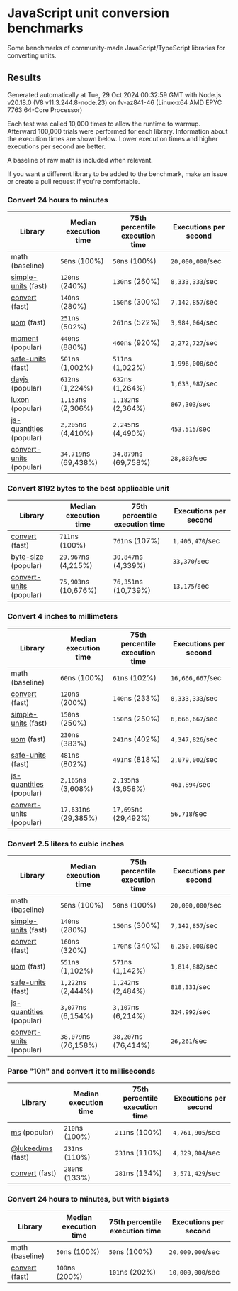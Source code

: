 # JavaScript unit conversion benchmarks

Some benchmarks of community-made JavaScript/TypeScript libraries for converting units.

## Results

<!-- beginblock(results) -->

Generated automatically at Tue, 29 Oct 2024 00:32:59 GMT with Node.js v20.18.0 (V8 v11.3.244.8-node.23) on fv-az841-46 (Linux-x64 AMD EPYC 7763 64-Core Processor)

Each test was called 10,000 times to allow the runtime to warmup.
Afterward 100,000 trials were performed for each library.
Information about the execution times are shown below.
Lower execution times and higher executions per second are better.

A baseline of raw math is included when relevant.

If you want a different library to be added to the benchmark, make an issue or create a pull request if you're comfortable.

### Convert 24 hours to minutes

| Library                                                            | Median execution time | 75th percentile execution time | Executions per second |
| ------------------------------------------------------------------ | --------------------- | ------------------------------ | --------------------- |
| math (baseline)                                                    | `50`ns (100%)         | `50`ns (100%)                  | `20,000,000`/sec      |
| [simple-units](https://npmjs.com/package/simple-units) (fast)      | `120`ns (240%)        | `130`ns (260%)                 | `8,333,333`/sec       |
| [convert](https://npmjs.com/package/convert) (fast)                | `140`ns (280%)        | `150`ns (300%)                 | `7,142,857`/sec       |
| [uom](https://npmjs.com/package/uom) (fast)                        | `251`ns (502%)        | `261`ns (522%)                 | `3,984,064`/sec       |
| [moment](https://npmjs.com/package/moment) (popular)               | `440`ns (880%)        | `460`ns (920%)                 | `2,272,727`/sec       |
| [safe-units](https://npmjs.com/package/safe-units) (fast)          | `501`ns (1,002%)      | `511`ns (1,022%)               | `1,996,008`/sec       |
| [dayjs](https://npmjs.com/package/dayjs) (popular)                 | `612`ns (1,224%)      | `632`ns (1,264%)               | `1,633,987`/sec       |
| [luxon](https://npmjs.com/package/luxon) (popular)                 | `1,153`ns (2,306%)    | `1,182`ns (2,364%)             | `867,303`/sec         |
| [js-quantities](https://npmjs.com/package/js-quantities) (popular) | `2,205`ns (4,410%)    | `2,245`ns (4,490%)             | `453,515`/sec         |
| [convert-units](https://npmjs.com/package/convert-units) (popular) | `34,719`ns (69,438%)  | `34,879`ns (69,758%)           | `28,803`/sec          |

### Convert 8192 bytes to the best applicable unit

| Library                                                            | Median execution time | 75th percentile execution time | Executions per second |
| ------------------------------------------------------------------ | --------------------- | ------------------------------ | --------------------- |
| [convert](https://npmjs.com/package/convert) (fast)                | `711`ns (100%)        | `761`ns (107%)                 | `1,406,470`/sec       |
| [byte-size](https://npmjs.com/package/byte-size) (popular)         | `29,967`ns (4,215%)   | `30,847`ns (4,339%)            | `33,370`/sec          |
| [convert-units](https://npmjs.com/package/convert-units) (popular) | `75,903`ns (10,676%)  | `76,351`ns (10,739%)           | `13,175`/sec          |

### Convert 4 inches to millimeters

| Library                                                            | Median execution time | 75th percentile execution time | Executions per second |
| ------------------------------------------------------------------ | --------------------- | ------------------------------ | --------------------- |
| math (baseline)                                                    | `60`ns (100%)         | `61`ns (102%)                  | `16,666,667`/sec      |
| [convert](https://npmjs.com/package/convert) (fast)                | `120`ns (200%)        | `140`ns (233%)                 | `8,333,333`/sec       |
| [simple-units](https://npmjs.com/package/simple-units) (fast)      | `150`ns (250%)        | `150`ns (250%)                 | `6,666,667`/sec       |
| [uom](https://npmjs.com/package/uom) (fast)                        | `230`ns (383%)        | `241`ns (402%)                 | `4,347,826`/sec       |
| [safe-units](https://npmjs.com/package/safe-units) (fast)          | `481`ns (802%)        | `491`ns (818%)                 | `2,079,002`/sec       |
| [js-quantities](https://npmjs.com/package/js-quantities) (popular) | `2,165`ns (3,608%)    | `2,195`ns (3,658%)             | `461,894`/sec         |
| [convert-units](https://npmjs.com/package/convert-units) (popular) | `17,631`ns (29,385%)  | `17,695`ns (29,492%)           | `56,718`/sec          |

### Convert 2.5 liters to cubic inches

| Library                                                            | Median execution time | 75th percentile execution time | Executions per second |
| ------------------------------------------------------------------ | --------------------- | ------------------------------ | --------------------- |
| math (baseline)                                                    | `50`ns (100%)         | `50`ns (100%)                  | `20,000,000`/sec      |
| [simple-units](https://npmjs.com/package/simple-units) (fast)      | `140`ns (280%)        | `150`ns (300%)                 | `7,142,857`/sec       |
| [convert](https://npmjs.com/package/convert) (fast)                | `160`ns (320%)        | `170`ns (340%)                 | `6,250,000`/sec       |
| [uom](https://npmjs.com/package/uom) (fast)                        | `551`ns (1,102%)      | `571`ns (1,142%)               | `1,814,882`/sec       |
| [safe-units](https://npmjs.com/package/safe-units) (fast)          | `1,222`ns (2,444%)    | `1,242`ns (2,484%)             | `818,331`/sec         |
| [js-quantities](https://npmjs.com/package/js-quantities) (popular) | `3,077`ns (6,154%)    | `3,107`ns (6,214%)             | `324,992`/sec         |
| [convert-units](https://npmjs.com/package/convert-units) (popular) | `38,079`ns (76,158%)  | `38,207`ns (76,414%)           | `26,261`/sec          |

### Parse "10h" and convert it to milliseconds

| Library                                                   | Median execution time | 75th percentile execution time | Executions per second |
| --------------------------------------------------------- | --------------------- | ------------------------------ | --------------------- |
| [ms](https://npmjs.com/package/ms) (popular)              | `210`ns (100%)        | `211`ns (100%)                 | `4,761,905`/sec       |
| [@lukeed/ms](https://npmjs.com/package/@lukeed/ms) (fast) | `231`ns (110%)        | `231`ns (110%)                 | `4,329,004`/sec       |
| [convert](https://npmjs.com/package/convert) (fast)       | `280`ns (133%)        | `281`ns (134%)                 | `3,571,429`/sec       |

### Convert 24 hours to minutes, but with `bigint`s

| Library                                             | Median execution time | 75th percentile execution time | Executions per second |
| --------------------------------------------------- | --------------------- | ------------------------------ | --------------------- |
| math (baseline)                                     | `50`ns (100%)         | `50`ns (100%)                  | `20,000,000`/sec      |
| [convert](https://npmjs.com/package/convert) (fast) | `100`ns (200%)        | `101`ns (202%)                 | `10,000,000`/sec      |

<!-- endblock(results) -->
